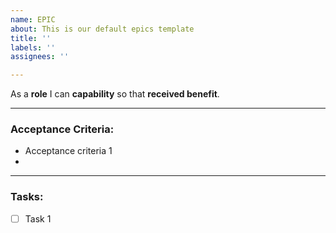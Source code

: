 ```yaml
---
name: EPIC
about: This is our default epics template
title: ''
labels: ''
assignees: ''

---
```


As a **role** I can **capability** so that **received benefit**.

-----

### Acceptance Criteria:

- Acceptance criteria 1
- 
-----

### Tasks: 

- [ ] Task 1
